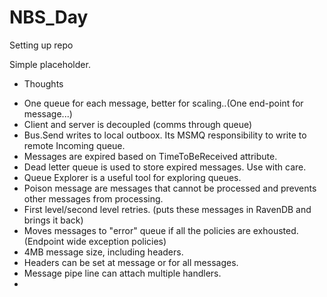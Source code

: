 NBS_Day
=======

Setting up repo

Simple placeholder.

* Thoughts
 - One queue for each message, better for scaling..(One end-point for message...)
 - Client and server is decoupled (comms through queue)
 - Bus.Send writes to local outboox. Its MSMQ responsibility to write to remote Incoming queue.
 - Messages are expired based on TimeToBeReceived attribute. 
 - Dead letter queue is used to store expired messages. Use with care.
 - Queue Explorer is a useful tool for exploring queues.
 - Poison message are messages that cannot be processed and prevents other messages from processing. 
 - First level/second level retries. (puts these messages in RavenDB and brings it back)
 - Moves messages to "error" queue if all the policies are exhousted. (Endpoint wide exception policies)
 - 4MB message size, including headers. 
 - Headers can be set at message or for all messages.
 - Message pipe line can attach multiple handlers.
 - 
